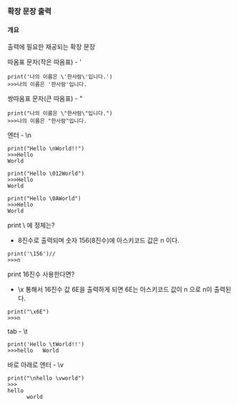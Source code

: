 ### 확장 문장 출력

#### 개요
출력에 필요한 재공되는 확장 문장


따옴표 문자(작은 따옴표) - \'
```
print('나의 이름은 \'한사람\'입니다.')
>>>나의 이름은 '한사람'입니다.
```
쌍따옴표 문자(큰 따옴표) - \"
```
print("나의 이름은 \"한사람\"입니다.")
>>>나의 이름은 "한사람"입니다.
```
엔터 - \n
```
print("Hello \nWorld!!")
>>>Hello
World
```
```
print("Hello \012World")
>>>Hello
World
```
```
print("Hello \0AWorld")
>>>Hello
World
```
print \ 에 정체는?
* 8진수로 출력되며 숫자 156(8진수)에 아스키코드 값은 n 이다.
```
print('\156')//
>>>n
```
print 16진수 사용한다면?
* \x 통해서 16진수 값 6E을 출력하게 되면 6E는 아스키코드 값이 n 으로 n이 출력된다.
```
print("\x6E")
>>>n
```
tab - \t
```
print('Hello \tWorld!!')
>>>hello   World
```
바로 아래로 엔터 - \v
```
print("\nhello \vworld")
>>>
hello
      world
```

